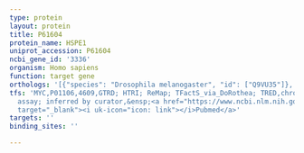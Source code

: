 ```yaml
---
type: protein
layout: protein
title: P61604
protein_name: HSPE1
uniprot_accession: P61604
ncbi_gene_id: '3336'
organism: Homo sapiens
function: target gene
orthologs: '[{"species": "Drosophila melanogaster", "id": ["Q9VU35"]}, {"species": "Caenorhabditis elegans", "id": ["Q965Q1"]}, {"species": "Mus musculus", "id": ["Q64433"]}, {"species": "Rattus norvegicus", "id": ["A0A0G2JTG1"]}, {"species": "Saccharomyces cerevisiae", "id": ["<a href=\"/protein/p38910\">P38910</a>"]}]'
tfs: 'MYC,P01106,4609,GTRD; HTRI; ReMap; TFactS_via_DoRothea; TRED,chromatin immunoprecipitation
  assay; inferred by curator,&ensp;<a href="https://www.ncbi.nlm.nih.gov/pubmed/?term=11983916%5Buid%5D+OR+14519204%5Buid%5D+OR+12695333%5Buid%5D+OR+27924024%5Buid%5D+OR+22900683%5Buid%5D+OR+29126285%5Buid%5D+OR+22761861%5Buid%5D+OR+31340985%5Buid%5D+OR+17202159%5Buid%5D"
  target="_blank"><i uk-icon="icon: link"></i>Pubmed</a>'
targets: ''
binding_sites: ''

---
```

